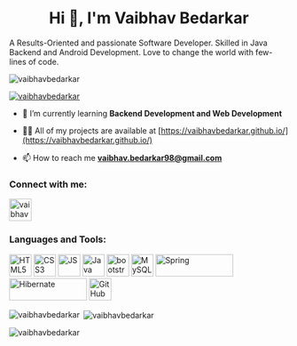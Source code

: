 <h1 align="center">Hi 👋, I'm Vaibhav Bedarkar</h1>
<p align="left">A Results-Oriented and passionate Software Developer. Skilled in Java Backend and Android Development. Love to change the world with few-lines of code. </p>

<p align="left"> <img src="https://komarev.com/ghpvc/?username=vaibhavbedarkar&label=Profile%20views&color=0e75b6&style=flat" alt="vaibhavbedarkar" /> </p>

<p align="left"> <a href="https://github.com/ryo-ma/github-profile-trophy"><img src="https://github-profile-trophy.vercel.app/?username=vaibhavbedarkar" alt="vaibhavbedarkar" /></a> </p>

- 🌱 I’m currently learning **Backend Development and Web Development**

- 👨‍💻 All of my projects are available at [https://vaibhavbedarkar.github.io/](https://vaibhavbedarkar.github.io/)

- 📫 How to reach me **vaibhav.bedarkar98@gmail.com**

<h3 align="left">Connect with me:</h3>
<p align="left">
<a href="https://linkedin.com/in/vaibhavbedarkar" target="blank"><img align="center" src="https://cdn-icons-png.flaticon.com/512/3536/3536505.png" alt="vaibhavbedarkar" height="40" width="40" /></a>
</p>

<h3 align="left">Languages and Tools:</h3>
<p align="left"> 
<img src="https://cdn-icons-png.flaticon.com/512/5968/5968267.png" alt="HTML5" width="40" height="40"/>  
<img src="https://cdn-icons-png.flaticon.com/512/5968/5968242.png" alt="CSS3" width="40" height="40"/>  
<img src="https://cdn-icons-png.flaticon.com/512/5968/5968292.png" alt="JS" width="40" height="40"/>  
<img src="https://cdn-icons-png.flaticon.com/512/5968/5968282.png" alt="Java" width="40" height="40"/>  
<img src="https://getbootstrap.com/docs/5.2/assets/brand/bootstrap-logo-shadow.png" alt="bootstrap" width="40" height="40"/> 
<img src="https://cdn-icons-png.flaticon.com/512/919/919836.png" alt="MySQL" width="40" height="40"/>
<img src="https://spring.io/images/spring-logo-9146a4d3298760c2e7e49595184e1975.svg" alt="Spring" width="140" height="40"/> 
<img src="https://hibernate.org/images/hibernate-logo.svg" alt="Hibernate" width="140" height="40"/> 
<img src="https://cdn-icons-png.flaticon.com/512/3291/3291695.png" alt="GitHub" width="40" height="40"/>


</p>

<p><img align="left" src="https://github-readme-stats.vercel.app/api/top-langs?username=vaibhavbedarkar&show_icons=true&locale=en&layout=compact" alt="vaibhavbedarkar" /></p>

<p>&nbsp;<img align="center" src="https://github-readme-stats.vercel.app/api?username=vaibhavbedarkar&show_icons=true&locale=en" alt="vaibhavbedarkar" /></p>

<p><img align="center" src="https://github-readme-streak-stats.herokuapp.com/?user=vaibhavbedarkar&" alt="vaibhavbedarkar" /></p>

